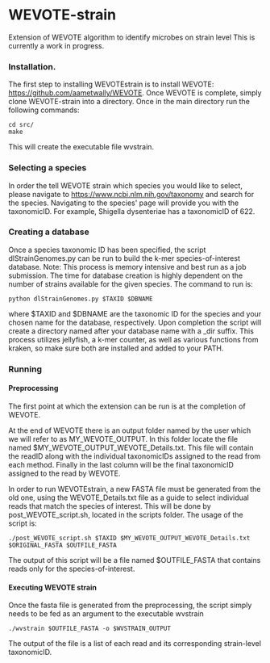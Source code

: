 # WEVOTE-strain
Extension of WEVOTE algorithm to identify  microbes on strain level
This is currently a work in progress.



### Installation.

The first step to installing WEVOTEstrain is to install WEVOTE: https://github.com/aametwally/WEVOTE. 
Once WEVOTE is complete, simply clone WEVOTE-strain into a directory. Once in the main directory run the following commands:
```
cd src/
make
```
This will create the executable file wvstrain.

### Selecting a species

In order the tell WEVOTE strain which species you would like to select, please navigate to https://www.ncbi.nlm.nih.gov/taxonomy and search for the species. Navigating to the species' page will provide you with the taxonomicID. For example, Shigella dysenteriae has a taxonomicID of 622.

### Creating a database

Once a species taxonomic ID has been specified, the script dlStrainGenomes.py can be run to build the k-mer species-of-interest database.
Note: This process is memory intensive and best run as a job submission. The time for database creation is highly dependent on the number of strains available for the given species. The command to run is:
```
python dlStrainGenomes.py $TAXID $DBNAME
```
where $TAXID and $DBNAME are the taxonomic ID for the species and your chosen name for the database, respectively. Upon completion the script will create a directory named after your database name with a \_dir suffix. This process utilizes jellyfish, a k-mer counter, as well as various functions from kraken, so make sure both are installed and added to your PATH.


### Running

#### Preprocessing

The first point at which the extension can be run is at the completion of WEVOTE. 

At the end of WEVOTE there is an output folder named by the user which we will refer to as MY_WEVOTE_OUTPUT. In this folder locate the file named $MY_WEVOTE_OUTPUT_WEVOTE_Details.txt. This file will contain the readID along with the individual taxonomicIDs assigned to the read from each method. Finally in the last column will be the final taxonomicID assigned to the read by WEVOTE.

In order to run WEVOTEstrain, a new FASTA file must be generated from the old one, using the WEVOTE_Details.txt file as a guide to select individual reads that match the species of interest. This will be done by  post_WEVOTE_script.sh, located in the scripts folder. The usage of the script is:
```
./post_WEVOTE_script.sh $TAXID $MY_WEVOTE_OUTPUT_WEVOTE_Details.txt $ORIGINAL_FASTA $OUTFILE_FASTA

```

The output of this script will be a file named $OUTFILE_FASTA that contains reads only for the species-of-interest.

#### Executing WEVOTE strain

Once the fasta file is generated from the preprocessing, the script simply needs to be fed as an argument to the executable wvstrain

```
./wvstrain $OUTFILE_FASTA -o $WVSTRAIN_OUTPUT
```

The output of the file is a list of each read and its corresponding strain-level taxonomicID.





